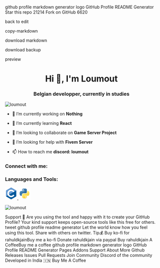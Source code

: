 github profile markdown generator logo
GitHub Profile README Generator
Star this repo
21214
Fork on GitHub
6620

back to edit

copy-markdown

download markdown

download backup

preview
<h1 align="center">Hi 👋, I'm Loumout</h1>
<h3 align="center">Belgian developper, currently in studies</h3>

<p align="left"> <img src="https://komarev.com/ghpvc/?username=loumout&label=Profile%20views&color=0e75b6&style=flat" alt="loumout" /> </p>

- 🔭 I’m currently working on **Nothing**

- 🌱 I’m currently learning **React**

- 👯 I’m looking to collaborate on **Game Server Project**

- 🤝 I’m looking for help with **Fivem Server**

- 📫 How to reach me **discord: loumout**

<h3 align="left">Connect with me:</h3>
<p align="left">
</p>

<h3 align="left">Languages and Tools:</h3>
<p align="left"> <a href="https://www.cprogramming.com/" target="_blank" rel="noreferrer"> <img src="https://raw.githubusercontent.com/devicons/devicon/master/icons/c/c-original.svg" alt="c" width="40" height="40"/> </a> <a href="https://www.python.org" target="_blank" rel="noreferrer"> <img src="https://raw.githubusercontent.com/devicons/devicon/master/icons/python/python-original.svg" alt="python" width="40" height="40"/> </a> </p>

<p><img align="center" src="https://github-readme-stats.vercel.app/api/top-langs?username=loumout&show_icons=true&locale=en&layout=compact" alt="loumout" /></p>

Support 🙏
Are you using the tool and happy with it to create your GitHub Profile?
Your kind support keeps open-source tools like this free for others.
tweet github profile readme generator
Let the world know how you feel using this tool. Share with others on twitter.
Tip💰
Buy ko-fi for rahuldkjainBuy me a ko-fi
Donate rahuldkjain via paypal
Buy rahuldkjain A CoffeeBuy me a coffee
github profile markdown generator logo
GitHub Profile README Generator
Pages
Addons
Support
About
More
Github
Releases
Issues
Pull Requests
Join Community
Discord of the community
Developed in India 🇮🇳
Buy Me A Coffee
